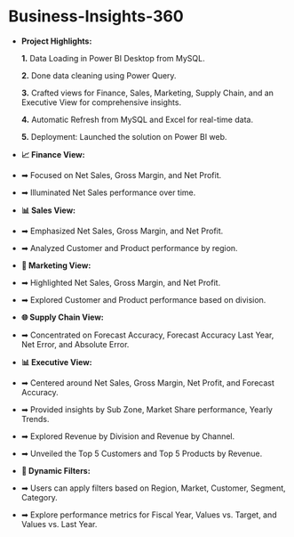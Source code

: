 # Business-Insights-360

- **Project Highlights:** 

    **1.** Data Loading in Power BI Desktop from MySQL.

    **2.** Done data cleaning using Power Query.

    **3.** Crafted views for Finance, Sales, Marketing, Supply Chain, and an Executive View for comprehensive insights.
  
    **4.** Automatic Refresh from MySQL and Excel for real-time data.

    **5.** Deployment: Launched the solution on Power BI web.

- **📈 Finance View:** 
- ➡ Focused on Net Sales, Gross Margin, and Net Profit.
- ➡ Illuminated Net Sales performance over time.

- **📊 Sales View:** 
- ➡ Emphasized Net Sales, Gross Margin, and Net Profit.
- ➡ Analyzed Customer and Product performance by region.

- **📣 Marketing View:** 
- ➡ Highlighted Net Sales, Gross Margin, and Net Profit.
- ➡ Explored Customer and Product performance based on division.

- **🌐 Supply Chain View:** 
- ➡ Concentrated on Forecast Accuracy, Forecast Accuracy Last Year, Net Error, and Absolute Error.

- **📊 Executive View:** 
- ➡ Centered around Net Sales, Gross Margin, Net Profit, and Forecast Accuracy.
- ➡ Provided insights by Sub Zone, Market Share performance, Yearly Trends.
- ➡ Explored Revenue by Division and Revenue by Channel.
- ➡ Unveiled the Top 5 Customers and Top 5 Products by Revenue.


- **🎯 Dynamic Filters:** 
- ➡ Users can apply filters based on Region, Market, Customer, Segment, Category.
- ➡ Explore performance metrics for Fiscal Year, Values vs. Target, and Values vs. Last Year.

